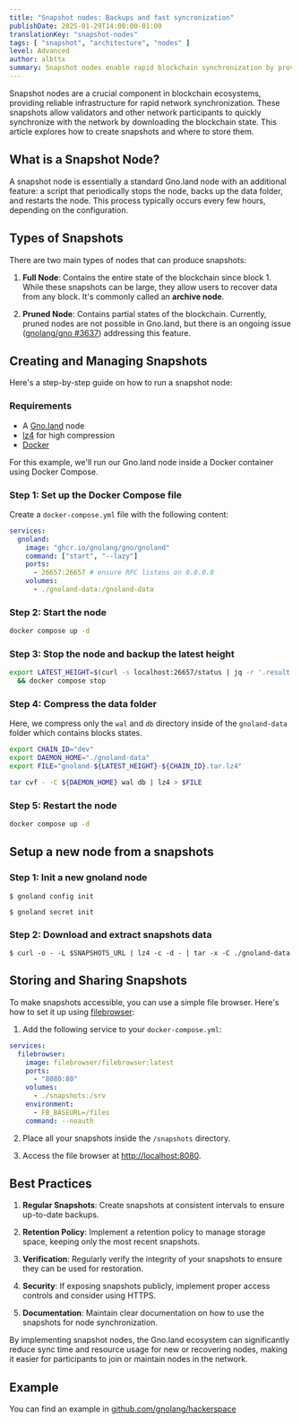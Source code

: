 ```yaml
---
title: "Snapshot nodes: Backups and fast syncronization"
publishDate: 2025-01-29T14:00:00-01:00
translationKey: "snapshot-nodes"
tags: [ "snapshot", "architecture", "nodes" ]
level: Advanced
author: albttx
summary: Snapshot nodes enable rapid blockchain synchronization by providing a block state, allowing new or recovering nodes to quickly start with the latest version of the network. This approach significantly reduces sync time and resource usage, making it easier for participants to join or maintain nodes in the Gno.land ecosystem.
---
```


Snapshot nodes are a crucial component in blockchain ecosystems, providing reliable infrastructure for rapid network synchronization. These snapshots allow validators and other network participants to quickly synchronize with the network by downloading the blockchain state. This article explores how to create snapshots and where to store them.

## What is a Snapshot Node?

A snapshot node is essentially a standard Gno.land node with an additional feature: a script that periodically stops the node, backs up the data folder, and restarts the node. This process typically occurs every few hours, depending on the configuration.

## Types of Snapshots

There are two main types of nodes that can produce snapshots:

1. **Full Node**: Contains the entire state of the blockchain since block 1. While these snapshots can be large, they allow users to recover data from any block. It's commonly called an **archive node**.

2. **Pruned Node**: Contains partial states of the blockchain. Currently, pruned nodes are not possible in Gno.land, but there is an ongoing issue ([gnolang/gno #3637](https://github.com/gnolang/gno/issues/3637)) addressing this feature.

## Creating and Managing Snapshots

Here's a step-by-step guide on how to run a snapshot node:

### Requirements

- A [Gno.land](https://github.com/gnolang/gno) node
- [lz4](https://github.com/lz4/lz4) for high compression
- [Docker](https://docker.com)

For this example, we'll run our Gno.land node inside a Docker container using Docker Compose.

### Step 1: Set up the Docker Compose file

Create a `docker-compose.yml` file with the following content:

```yaml
services:
  gnoland:
    image: "ghcr.io/gnolang/gno/gnoland"
    command: ["start", "--lazy"]
    ports:
      - 26657:26657 # ensure RPC listens on 0.0.0.0
    volumes:
      - ./gnoland-data:/gnoland-data
```

### Step 2: Start the node

```bash
docker compose up -d
```

### Step 3: Stop the node and backup the latest height

```bash
export LATEST_HEIGHT=$(curl -s localhost:26657/status | jq -r '.result.sync_info.latest_block_height') \
  && docker compose stop
```

### Step 4: Compress the data folder

Here, we compress only the `wal` and `db` directory inside of the `gnoland-data` folder which contains blocks states.

```bash
export CHAIN_ID="dev"
export DAEMON_HOME="./gnoland-data"
export FILE="gnoland-${LATEST_HEIGHT}-${CHAIN_ID}.tar.lz4"

tar cvf - -C ${DAEMON_HOME} wal db | lz4 > $FILE
```

### Step 5: Restart the node

```bash
docker compose up -d
```

## Setup a new node from a snapshots

### Step 1: Init a new gnoland node

```shell
$ gnoland config init

$ gnoland secret init
```

### Step 2: Download and extract snapshots data

```shell
$ curl -o - -L $SNAPSHOTS_URL | lz4 -c -d - | tar -x -C ./gnoland-data
```

## Storing and Sharing Snapshots

To make snapshots accessible, you can use a simple file browser. Here's how to set it up using [filebrowser](https://github.com/filebrowser/filebrowser):

1. Add the following service to your `docker-compose.yml`:

```yaml
services:
  filebrowser:
    image: filebrowser/filebrowser:latest
    ports:
      - "8080:80"
    volumes:
      - ./snapshots:/srv
    environment:
      - FB_BASEURL=/files
    command: --noauth
```

2. Place all your snapshots inside the `/snapshots` directory.

3. Access the file browser at [http://localhost:8080](http://localhost:8080).

## Best Practices

1. **Regular Snapshots**: Create snapshots at consistent intervals to ensure up-to-date backups.

2. **Retention Policy**: Implement a retention policy to manage storage space, keeping only the most recent snapshots.

3. **Verification**: Regularly verify the integrity of your snapshots to ensure they can be used for restoration.

4. **Security**: If exposing snapshots publicly, implement proper access controls and consider using HTTPS.

5. **Documentation**: Maintain clear documentation on how to use the snapshots for node synchronization.

By implementing snapshot nodes, the Gno.land ecosystem can significantly reduce sync time and resource usage for new or recovering nodes, making it easier for participants to join or maintain nodes in the network.

## Example

You can find an example in [github.com/gnolang/hackerspace](https://github.com/gnolang/hackerspace/tree/main/snapshots-node)

